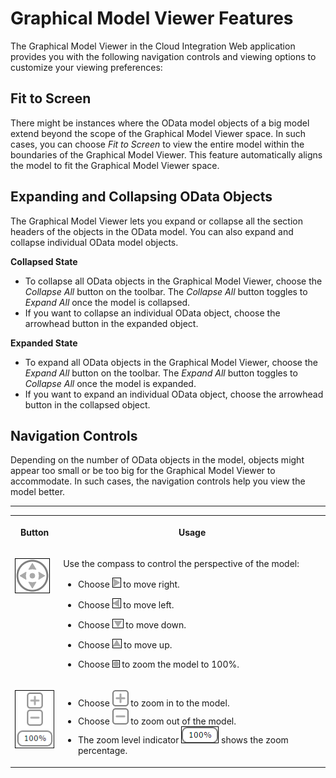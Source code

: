 <!-- loioa53aeedf19924cdba3f919797ce973b6 -->

# Graphical Model Viewer Features

The Graphical Model Viewer in the Cloud Integration Web application provides you with the following navigation controls and viewing options to customize your viewing preferences:



## Fit to Screen

There might be instances where the OData model objects of a big model extend beyond the scope of the Graphical Model Viewer space. In such cases, you can choose *Fit to Screen* to view the entire model within the boundaries of the Graphical Model Viewer. This feature automatically aligns the model to fit the Graphical Model Viewer space.



## Expanding and Collapsing OData Objects

The Graphical Model Viewer lets you expand or collapse all the section headers of the objects in the OData model. You can also expand and collapse individual OData model objects.

**Collapsed State**

-   To collapse all OData objects in the Graphical Model Viewer, choose the *Collapse All* button on the toolbar. The *Collapse All* button toggles to *Expand All* once the model is collapsed.
-   If you want to collapse an individual OData object, choose the arrowhead button in the expanded object.

**Expanded State**

-   To expand all OData objects in the Graphical Model Viewer, choose the *Expand All* button on the toolbar. The *Expand All* button toggles to *Collapse All* once the model is expanded.
-   If you want to expand an individual OData object, choose the arrowhead button in the collapsed object.



## Navigation Controls

Depending on the number of OData objects in the model, objects might appear too small or be too big for the Graphical Model Viewer to accommodate. In such cases, the navigation controls help you view the model better.

****


<table>
<tr>
<th valign="top">

Button



</th>
<th valign="top">

Usage



</th>
</tr>
<tr>
<td valign="top">

![](images/Navigation_Compass_197ecfe.png)



</td>
<td valign="top">

Use the compass to control the perspective of the model:

-   Choose ![](images/Compass_Right_ca43a4d.png) to move right.

-   Choose ![](images/Compass_Left_712bba5.png) to move left.

-   Choose ![](images/Compass_Down_d94d64a.png) to move down.

-   Choose ![](images/Compass_Up_490cd7b.png) to move up.

-   Choose ![](images/Compass_Zoom_28cc502.png) to zoom the model to 100%.




</td>
</tr>
<tr>
<td valign="top">

![](images/Navigation_Zoom_Level_8ed7584.png)



</td>
<td valign="top">

-   Choose ![](images/Zoom_In_1d41427.png) to zoom in to the model.
-   Choose ![](images/Zoom_Out_4e3ec35.png) to zoom out of the model.
-   The zoom level indicator ![](images/Zoom_Indicator_f5b4522.png) shows the zoom percentage.



</td>
</tr>
</table>

